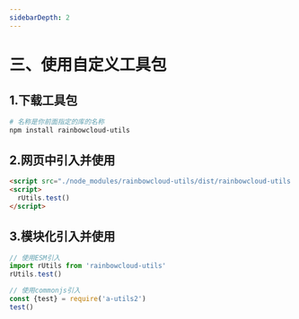 ```yaml
---
sidebarDepth: 2
---
```


# 三、使用自定义工具包

## 1.下载工具包

```sh
# 名称是你前面指定的库的名称
npm install rainbowcloud-utils
```

## 2.网页中引入并使用

```html
<script src="./node_modules/rainbowcloud-utils/dist/rainbowcloud-utils.js"></script>
<script>
  rUtils.test()
</script>
```

## 3.模块化引入并使用

```js
// 使用ESM引入
import rUtils from 'rainbowcloud-utils'
rUtils.test()

// 使用commonjs引入
const {test} = require('a-utils2')
test()
```

